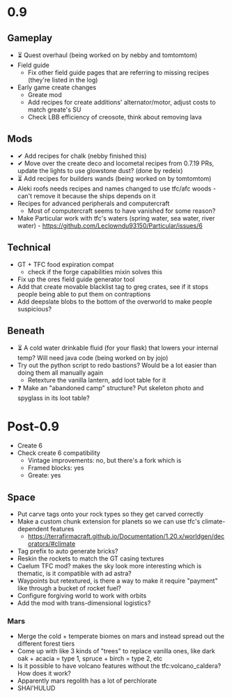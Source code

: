 ﻿# 0.9
## Gameplay
- ⏳ Quest overhaul (being worked on by nebby and tomtomtom)
- Field guide
	- Fix other field guide pages that are referring to missing recipes (they're listed in the log)
- Early game create changes
	- Greate mod
	- Add recipes for create additions' alternator/motor, adjust costs to match greate's SU
	- Check LBB efficiency of creosote, think about removing lava

## Mods
- ✔ Add recipes for chalk (nebby finished this)
- ✔ Move over the create deco and locometal recipes from 0.7.19 PRs, update the lights to use glowstone dust? (done by redeix)
- ⏳ Add recipes for builders wands (being worked on by tomtomtom)
- Aleki roofs needs recipes and names changed to use tfc/afc woods - can't remove it because the ships depends on it
- Recipes for advanced peripherals and computercraft
	- Most of computercraft seems to have vanished for some reason?
- Make Particular work with tfc's waters (spring water, sea water, river water) - https://github.com/Leclowndu93150/Particular/issues/6

## Technical
- GT + TFC food expiration compat
	- check if the forge capabilities mixin solves this
- Fix up the ores field guide generator tool
- Add that create movable blacklist tag to greg crates, see if it stops people being able to put them on contraptions
- Add deepslate blobs to the bottom of the overworld to make people suspicious?

## Beneath
- ⏳ A cold water drinkable fluid (for your flask) that lowers your internal temp? Will need java code (being worked on by jojo)
- Try out the python script to redo bastions? Would be a lot easier than doing them all manually again
	- Retexture the vanilla lantern, add loot table for it
- ❓ Make an "abandoned camp" structure? Put skeleton photo and spyglass in its loot table?

# Post-0.9
- Create 6
- Check create 6 compatibility
	- Vintage improvements: no, but there's a fork which is
	- Framed blocks: yes
	- Greate: yes

## Space
- Put carve tags onto your rock types so they get carved correctly
- Make a custom chunk extension for planets so we can use tfc's climate-dependent features
	- https://terrafirmacraft.github.io/Documentation/1.20.x/worldgen/decorators/#climate
- Tag prefix to auto generate bricks?
- Reskin the rockets to match the GT casing textures
- Caelum TFC mod? makes the sky look more interesting which is thematic, is it compatible with ad astra?
- Waypoints but retextured, is there a way to make it require "payment" like through a bucket of rocket fuel?
- Configure forgiving world to work with orbits
- Add the mod with trans-dimensional logistics?

### Mars
- Merge the cold + temperate biomes on mars and instead spread out the different forest tiers
- Come up with like 3 kinds of "trees" to replace vanilla ones, like dark oak + acacia = type 1, spruce + birch = type 2, etc
- Is it possible to have volcano features without the tfc:volcano_caldera? How does it work?
- Apparently mars regolith has a lot of perchlorate
- SHAI'HULUD
